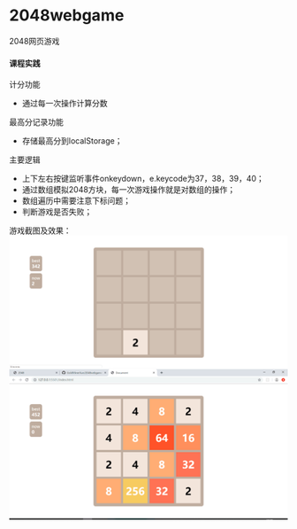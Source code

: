 # 2048webgame
2048网页游戏

#### 课程实践
计分功能
- 通过每一次操作计算分数

最高分记录功能
- 存储最高分到localStorage；

主要逻辑
- 上下左右按键监听事件onkeydown，e.keycode为37，38，39，40；
- 通过数组模拟2048方块，每一次游戏操作就是对数组的操作；
- 数组遍历中需要注意下标问题；
- 判断游戏是否失败；

游戏截图及效果：
![游戏效果](https://github.com/GoldMinerXun/2048webgame/blob/master/img/img1.png)
![游戏效果](https://github.com/GoldMinerXun/2048webgame/blob/master/img/img2.png)


